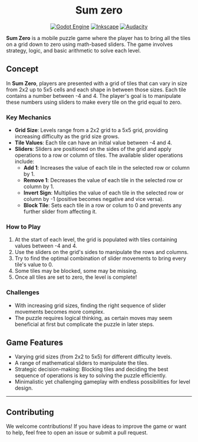 <div align="center">

# Sum zero

[![Godot Engine](https://img.shields.io/badge/Godot-%23FFFFFF.svg?logo=godot-engine)](https://godotengine.org/)
[![Inkscape](https://img.shields.io/badge/Inkscape-000000?logo=Inkscape&logoColor=white)](https://inkscape.org/)
[![Audacity](https://img.shields.io/badge/Audacity-0000CC?logo=audacity&logoColor=white)](https://www.audacityteam.org/)

</div>

**Sum Zero** is a mobile puzzle game where the player has to bring all the tiles on a grid down to zero using math-based sliders. The game involves strategy, logic, and basic arithmetic to solve each level.

## Concept
In **Sum Zero**, players are presented with a grid of tiles that can vary in size from 2x2 up to 5x5 cells and each shape in between those sizes. Each tile contains a number between -4 and 4. The player's goal is to manipulate these numbers using sliders to make every tile on the grid equal to zero.

### Key Mechanics
- **Grid Size**: Levels range from a 2x2 grid to a 5x5 grid, providing increasing difficulty as the grid size grows.
- **Tile Values**: Each tile can have an initial value between -4 and 4.
- **Sliders**: Sliders are positioned on the sides of the grid and apply operations to a row or column of tiles. The available slider operations include:
  - **Add 1**: Increases the value of each tile in the selected row or column by 1.
  - **Remove 1**: Decreases the value of each tile in the selected row or column by 1.
  - **Invert Sign**: Multiplies the value of each tile in the selected row or column by -1 (positive becomes negative and vice versa).
  - **Block Tile**: Sets each tile in a row or colum to 0 and prevents any further slider from affecting it.

### How to Play
1. At the start of each level, the grid is populated with tiles containing values between -4 and 4.
2. Use the sliders on the grid's sides to manipulate the rows and columns.
3. Try to find the optimal combination of slider movements to bring every tile's value to 0.
4. Some tiles may be blocked, some may be missing.
5. Once all tiles are set to zero, the level is complete!

### Challenges
- With increasing grid sizes, finding the right sequence of slider movements becomes more complex.
- The puzzle requires logical thinking, as certain moves may seem beneficial at first but complicate the puzzle in later steps.

## Game Features
- Varying grid sizes (from 2x2 to 5x5) for different difficulty levels.
- A range of mathematical sliders to manipulate the tiles.
- Strategic decision-making: Blocking tiles and deciding the best sequence of operations is key to solving the puzzle efficiently.
- Minimalistic yet challenging gameplay with endless possibilities for level design.
---

## Contributing
We welcome contributions! If you have ideas to improve the game or want to help, feel free to open an issue or submit a pull request.
